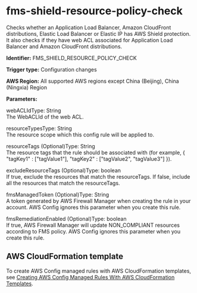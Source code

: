 # fms\-shield\-resource\-policy\-check<a name="fms-shield-resource-policy-check"></a>

Checks whether an Application Load Balancer, Amazon CloudFront distributions, Elastic Load Balancer or Elastic IP has AWS Shield protection\. It also checks if they have web ACL associated for Application Load Balancer and Amazon CloudFront distributions\. 

**Identifier:** FMS\_SHIELD\_RESOURCE\_POLICY\_CHECK

**Trigger type:** Configuration changes

**AWS Region:** All supported AWS regions except China \(Beijing\), China \(Ningxia\) Region

**Parameters:**

webACLIdType: String  
The WebACLId of the web ACL\.

resourceTypesType: String  
The resource scope which this config rule will be applied to\.

resourceTags \(Optional\)Type: String  
The resource tags that the rule should be associated with \(for example, \{ "tagKey1" : \["tagValue1"\], "tagKey2" : \["tagValue2", "tagValue3"\] \}\)\.

excludeResourceTags \(Optional\)Type: boolean  
If true, exclude the resources that match the resourceTags\. If false, include all the resources that match the resourceTags\.

fmsManagedToken \(Optional\)Type: String  
A token generated by AWS Firewall Manager when creating the rule in your account\. AWS Config ignores this parameter when you create this rule\.

fmsRemediationEnabled \(Optional\)Type: boolean  
If true, AWS Firewall Manager will update NON\_COMPLIANT resources according to FMS policy\. AWS Config ignores this parameter when you create this rule\.

## AWS CloudFormation template<a name="w29aac11c33c17b7d195c15"></a>

To create AWS Config managed rules with AWS CloudFormation templates, see [Creating AWS Config Managed Rules With AWS CloudFormation Templates](aws-config-managed-rules-cloudformation-templates.md)\.